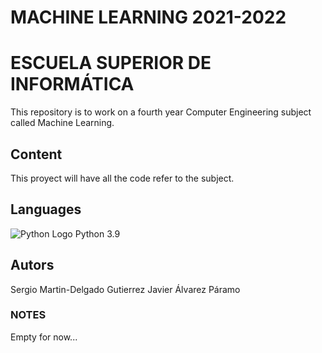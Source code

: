 # MACHINE LEARNING 2021-2022
# ESCUELA SUPERIOR DE INFORMÁTICA

This repository is to work on a fourth year Computer Engineering subject called Machine Learning.

## Content
This proyect will have all the code refer to the subject.

## Languages
![Python Logo](/images/logo.png) Python 3.9

## Autors
Sergio Martin-Delgado Gutierrez
Javier Álvarez Páramo

### NOTES
Empty for now...
